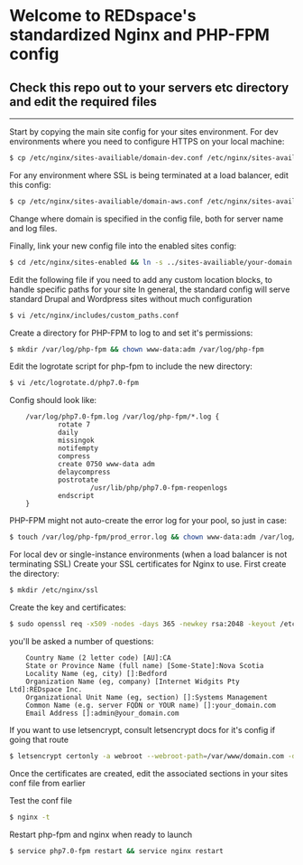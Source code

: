 # Welcome to REDspace's standardized Nginx and PHP-FPM config
## Check this repo out to your servers etc directory and edit the required files
***

Start by copying the main site config for your sites environment.
For dev environments where you need to configure HTTPS on your local machine:
```sh
$ cp /etc/nginx/sites-availiable/domain-dev.conf /etc/nginx/sites-availiable/your-domain.conf && vi /etc/nginx/sites-availiable/your-domain.conf
```
For any environment where SSL is being terminated at a load balancer, edit this config:
```sh
$ cp /etc/nginx/sites-availiable/domain-aws.conf /etc/nginx/sites-availiable/your-domain.conf && vi /etc/nginx/sites-availiable/your-domain.conf
```

Change where domain is specified in the config file, both for server name and log files.


Finally, link your new config file into the enabled sites config:
```sh
$ cd /etc/nginx/sites-enabled && ln -s ../sites-availiable/your-domain.conf .
```

Edit the following file if you need to add any custom location blocks, to handle specific paths for your site
In general, the standard config will serve standard Drupal and Wordpress sites without much configuration
```sh
$ vi /etc/nginx/includes/custom_paths.conf
```


Create a directory for PHP-FPM to log to and set it's permissions:
```sh
$ mkdir /var/log/php-fpm && chown www-data:adm /var/log/php-fpm
```


Edit the logrotate script for php-fpm to include the new directory:
```sh        
$ vi /etc/logrotate.d/php7.0-fpm
```


Config should look like:
        
        /var/log/php7.0-fpm.log /var/log/php-fpm/*.log {
                rotate 7
                daily
                missingok
                notifempty
                compress
                create 0750 www-data adm
                delaycompress
                postrotate
                        /usr/lib/php/php7.0-fpm-reopenlogs
                endscript
        }

PHP-FPM might not auto-create the error log for your pool, so just in case:
```sh
$ touch /var/log/php-fpm/prod_error.log && chown www-data:adm /var/log/php-fpm/prod_error.log
```


For local dev or single-instance environments (when a load balancer is not terminating SSL)
Create your SSL certificates for Nginx to use.  First create the directory:
```sh
$ mkdir /etc/nginx/ssl
```


Create the key and certificates:
```sh
$ sudo openssl req -x509 -nodes -days 365 -newkey rsa:2048 -keyout /etc/nginx/ssl/nginx.key -out /etc/nginx/ssl/nginx.crt
```


you'll be asked a number of questions:

        Country Name (2 letter code) [AU]:CA
        State or Province Name (full name) [Some-State]:Nova Scotia
        Locality Name (eg, city) []:Bedford
        Organization Name (eg, company) [Internet Widgits Pty Ltd]:REDspace Inc.
        Organizational Unit Name (eg, section) []:Systems Management
        Common Name (e.g. server FQDN or YOUR name) []:your_domain.com
        Email Address []:admin@your_domain.com



If you want to use letsencrypt, consult letsencrypt docs for it's config if going that route
```sh
$ letsencrypt certonly -a webroot --webroot-path=/var/www/domain.com -d domain.com -d www.domain.com
```

Once the certificates are created, edit the associated sections in your sites conf file from earlier


Test the conf file
```sh
$ nginx -t
```


Restart php-fpm and nginx when ready to launch
```sh
$ service php7.0-fpm restart && service nginx restart
```